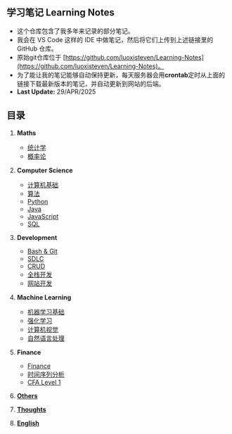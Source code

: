 ## 学习笔记 Learning Notes
- 这个仓库包含了我多年来记录的部分笔记。
- 我会在 VS Code 这样的 IDE 中做笔记，然后将它们上传到上述链接里的 GitHub 仓库。
- 原始git仓库位于 [https://github.com/luoxisteven/Learning-Notes](https://github.com/luoxisteven/Learning-Notes)。
- 为了能让我的笔记能够自动保持更新，每天服务器会用**crontab**定时从上面的链接下载最新版本的笔记，并自动更新到网站的后端。
- **Last Update:** 29/APR/2025

## 目录
1) **Maths**
    - [统计学](notes-cn/Statistics.md)
    - [概率论](notes-cn/Probability.md)

2) **Computer Science**
    - [计算机基础](notes-cn/cs-basic.md)
    - [算法](notes-cn/Algorithms.md)
    - [Python](notes-cn/Python.md)
    - [Java](notes-cn/Java.md)
    - [JavaScript](notes-cn/JavaScript.md)
    - [SQL](notes-cn/SQL.md)

3) **Development**
    - [Bash & Git](notes-cn/bash-git.md)
    - [SDLC](notes-cn/SDLC.md)
    - [CRUD](notes-cn/CRUD.md)
    - [全栈开发](notes-cn/Full-stack.md)
    - [网站开发](notes-cn/Web.md)

4) **Machine Learning**
    - [机器学习基础](notes-cn/Machine%20Learning.md)
    - [强化学习](notes-cn/Reinforcement%20Learning.md)
    - [计算机视觉](notes-cn/CV.md)
    - [自然语言处理](notes-cn/NLP.md)

4) **Finance**
    - [Finance](notes-cn/Finance.md)
    - [时间序列分析](notes-cn/Time%20Series%20Analysis.md)
    - [CFA Level 1](https://github.com/luoxisteven/Learning-Notes/tree/main/CFA%20Level%201)

6) [**Others**](notes-en/Others.md)
7) [**Thoughts**](notes-en/Thoughts.md)
8) [**English**](notes-cn/English.md)
